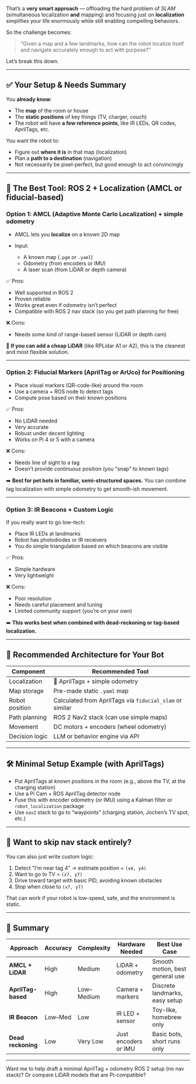 That’s a **very smart approach** — offloading the hard problem of *SLAM* (simultaneous localization **and** mapping) and focusing just on **localization** simplifies your life enormously while still enabling compelling behaviors.

So the challenge becomes:

> “Given a map and a few landmarks, how can the robot localize itself and navigate accurately enough to act with purpose?”

Let’s break this down.

---

## ✅ Your Setup & Needs Summary

You **already know**:

* The **map** of the room or house
* The **static positions** of key things (TV, charger, couch)
* The robot will have **a few reference points**, like IR LEDs, QR codes, AprilTags, etc.

You want the robot to:

* Figure out **where it is** in that map (localization)
* Plan a **path to a destination** (navigation)
* Not necessarily be pixel-perfect, but good enough to act convincingly

---

## 🧠 The Best Tool: **ROS 2 + Localization (AMCL or fiducial-based)**

### Option 1: **AMCL (Adaptive Monte Carlo Localization)** + simple odometry

* AMCL lets you **localize** on a known 2D map
* Input:

  * A known map (`.pgm` or `.yaml`)
  * Odometry (from encoders or IMU)
  * A laser scan (from LiDAR or depth camera)

✅ Pros:

* Well supported in ROS 2
* Proven reliable
* Works great even if odometry isn’t perfect
* Compatible with ROS 2 nav stack (so you get path planning for free)

❌ Cons:

* Needs some kind of range-based sensor (LiDAR or depth cam)

**🧠 If you can add a cheap LiDAR** (like RPLidar A1 or A2), this is the cleanest and most flexible solution.

---

### Option 2: **Fiducial Markers (AprilTag or ArUco) for Positioning**

* Place visual markers (QR-code-like) around the room
* Use a camera + ROS node to detect tags
* Compute pose based on their known positions

✅ Pros:

* No LiDAR needed
* Very accurate
* Robust under decent lighting
* Works on Pi 4 or 5 with a camera

❌ Cons:

* Needs line of sight to a tag
* Doesn’t provide *continuous* position (you "snap" to known tags)

➡️ **Best for pet bots in familiar, semi-structured spaces.**
You can combine tag localization with simple odometry to get smooth-ish movement.

---

### Option 3: **IR Beacons + Custom Logic**

If you really want to go low-tech:

* Place IR LEDs at landmarks
* Robot has photodiodes or IR receivers
* You do simple triangulation based on which beacons are visible

✅ Pros:

* Simple hardware
* Very lightweight

❌ Cons:

* Poor resolution
* Needs careful placement and tuning
* Limited community support (you’re on your own)

➡️ **This works best when combined with dead-reckoning or tag-based localization.**

---

## 🧠 Recommended Architecture for Your Bot

| Component      | Recommended Tool                                         |
| -------------- | -------------------------------------------------------- |
| Localization   | 🔷 AprilTags + simple odometry                           |
| Map storage    | Pre-made static `.yaml` map                              |
| Robot position | Calculated from AprilTags via `fiducial_slam` or similar |
| Path planning  | ROS 2 Nav2 stack (can use simple maps)                   |
| Movement       | DC motors + encoders (wheel odometry)                    |
| Decision logic | LLM or behavior engine via API                           |

---

## 🛠 Minimal Setup Example (with AprilTags)

* Put AprilTags at known positions in the room (e.g., above the TV, at the charging station)
* Use a Pi Cam + ROS AprilTag detector node
* Fuse this with encoder odometry (or IMU) using a Kalman filter or `robot_localization` package
* Use `nav2` stack to go to “waypoints” (charging station, Jochen’s TV spot, etc.)

---

## 🧭 Want to skip nav stack entirely?

You can also just write custom logic:

1. Detect "I'm near tag 4" → estimate position = `(x4, y4)`
2. Want to go to TV = `(x7, y7)`
3. Drive toward target with basic PID, avoiding known obstacles
4. Stop when close to `(x7, y7)`

That can work if your robot is low-speed, safe, and the environment is static.

---

## 🧠 Summary

| Approach           | Accuracy | Complexity | Hardware Needed      | Best Use Case                   |
| ------------------ | -------- | ---------- | -------------------- | ------------------------------- |
| **AMCL + LiDAR**   | High     | Medium     | LiDAR + odometry     | Smooth motion, best general use |
| **AprilTag-based** | High     | Low–Medium | Camera + markers     | Discrete landmarks, easy setup  |
| **IR Beacon**      | Low–Med  | Low        | IR LED + sensor      | Toy-like, homebrew only         |
| **Dead reckoning** | Low      | Very Low   | Just encoders or IMU | Basic bots, short runs only     |

---

Want me to help draft a minimal AprilTag + odometry ROS 2 setup (no nav stack)? Or compare LiDAR models that are Pi-compatible?

